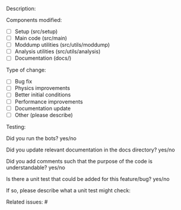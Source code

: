 Description:
<!-- Give a short description of the change-->

Components modified:
<!-- Check all that apply, or delete lines that don't -->
- [ ] Setup (src/setup)
- [ ] Main code (src/main)
- [ ] Moddump utilities (src/utils/moddump)
- [ ] Analysis utilities (src/utils/analysis)
- [ ] Documentation (docs/)

Type of change:
<!-- Check all that apply, or delete lines that don't -->
- [ ] Bug fix
- [ ] Physics improvements
- [ ] Better initial conditions
- [ ] Performance improvements
- [ ] Documentation update
- [ ] Other (please describe)

Testing:
<!-- Describe how you have tested the change -->

Did you run the bots? yes/no

Did you update relevant documentation in the docs directory? yes/no

Did you add comments such that the purpose of the code is understandable? yes/no

Is there a unit test that could be added for this feature/bug? yes/no

If so, please describe what a unit test might check:
<!--e.g.: a test should check that running phantomsetup on SETUP=disc with ieos=2 successfully creates a dump-->
<!--obviously it is desirable to actually add the test, but at least describing it helps to inform future development-->

<!-- If this PR is related to an issue, please link it here -->
Related issues: #
